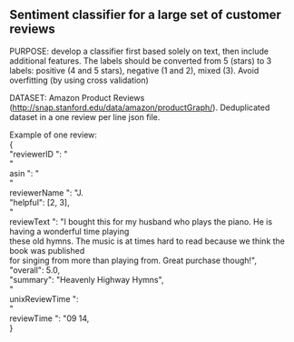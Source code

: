## Sentiment classifier for a large set of customer reviews

PURPOSE: develop a classifier first based solely on text, then include additional features. The labels should be converted from 5 (stars) to 3 labels: positive (4 and 5 stars), negative (1 and 2), mixed (3). Avoid overfitting (by using cross validation)

DATASET: Amazon Product Reviews (http://snap.stanford.edu/data/amazon/productGraph/). Deduplicated dataset in a one review per line json file.

Example of one review:  
{  
"reviewerID ": "  
"  
asin ": "  
"  
reviewerName ": "J.  
"helpful": [2, 3],  
"  
reviewText ": "I bought this for my husband who plays the piano. He is having a wonderful time playing  
these old hymns. The music is at times hard to read because we think the book was published  
for singing from more than playing from. Great purchase though!",  
"overall": 5.0,  
"summary": "Heavenly Highway Hymns",  
"  
unixReviewTime ":  
"  
reviewTime ": "09 14,  
}